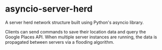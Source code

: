 # asyncio-server-herd
A server herd network structure built using Python's asyncio library.

Clients can send commands to save their location data and query the Google Places API. When multiple server instances are running, the data is propagated between servers via a flooding algorithm.
